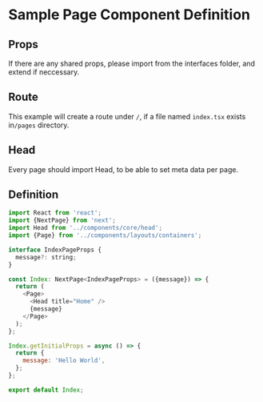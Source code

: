 # Sample Page Component Definition

## Props

If there are any shared props, please import from the interfaces folder, and extend if neccessary.

## Route

This example will create a route under `/`, if a file named `index.tsx` exists in`/pages` directory.

## Head

Every page should import Head, to be able to set meta data per page.

## Definition

```javascript
import React from 'react';
import {NextPage} from 'next';
import Head from '../components/core/head';
import {Page} from '../components/layouts/containers';

interface IndexPageProps {
  message?: string;
}

const Index: NextPage<IndexPageProps> = ({message}) => {
  return (
    <Page>
      <Head title="Home" />
      {message}
    </Page>
  );
};

Index.getInitialProps = async () => {
  return {
    message: 'Hello World',
  };
};

export default Index;
```
